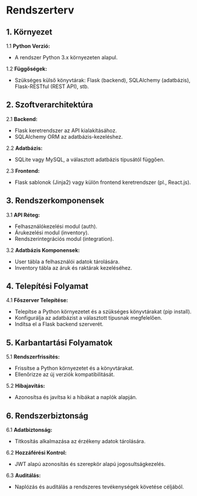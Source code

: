 # Rendszerterv 

## 1. Környezet

1.1 **Python Verzió:**
   - A rendszer Python 3.x környezeten alapul.

1.2 **Függőségek:**
   - Szükséges külső könyvtárak: Flask (backend), SQLAlchemy (adatbázis), Flask-RESTful (REST API), stb.

## 2. Szoftverarchitektúra

2.1 **Backend:**
   - Flask keretrendszer az API kialakításához.
   - SQLAlchemy ORM az adatbázis-kezeléshez.

2.2 **Adatbázis:**
   - SQLite vagy MySQL, a választott adatbázis típusától függően.

2.3 **Frontend:**
   - Flask sablonok (Jinja2) vagy külön frontend keretrendszer (pl., React.js).

## 3. Rendszerkomponensek

3.1 **API Réteg:**
   - Felhasználókezelési modul (auth).
   - Árukezelési modul (inventory).
   - Rendszerintegrációs modul (integration).

3.2 **Adatbázis Komponensek:**
   - User tábla a felhasználói adatok tárolására.
   - Inventory tábla az áruk és raktárak kezeléséhez.

## 4. Telepítési Folyamat

4.1 **Főszerver Telepítése:**
   - Telepítse a Python környezetet és a szükséges könyvtárakat (pip install).
   - Konfigurálja az adatbázist a választott típusnak megfelelően.
   - Indítsa el a Flask backend szerverét.

## 5. Karbantartási Folyamatok

5.1 **Rendszerfrissítés:**
   - Frissítse a Python környezetet és a könyvtárakat.
   - Ellenőrizze az új verziók kompatibilitását.

5.2 **Hibajavítás:**
   - Azonosítsa és javítsa ki a hibákat a naplók alapján.

## 6. Rendszerbiztonság

6.1 **Adatbiztonság:**
   - Titkosítás alkalmazása az érzékeny adatok tárolására.

6.2 **Hozzáférési Kontrol:**
   - JWT alapú azonosítás és szerepkör alapú jogosultságkezelés.

6.3 **Auditálás:**
   - Naplózás és auditálás a rendszeres tevékenységek követése céljából.
